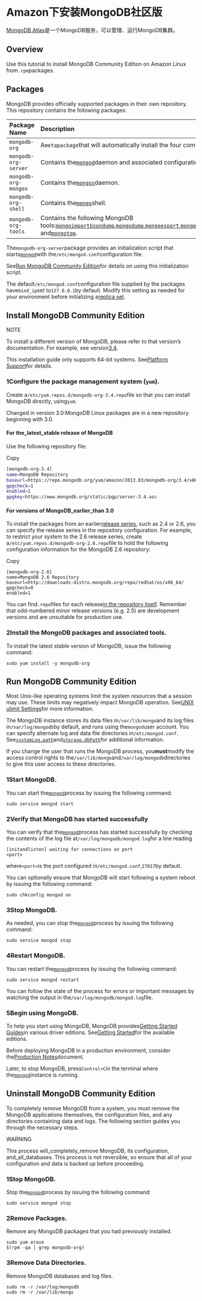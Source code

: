 # Amazon下安装MongoDB社区版

[MongoDB Atlas](https://www.mongodb.com/cloud/atlas?jmp=docs)是一个MongoDB服务，可以管理、运行MongoDB集群。

## Overview

Use this tutorial to install MongoDB Community Edition on Amazon Linux from`.rpm`packages.

## Packages

MongoDB provides officially supported packages in their own repository. This repository contains the following packages:

| Package Name | Description |
| :--- | :--- |
| `mongodb-org` | A`metapackage`that will automatically install the four component packages listed below. |
| `mongodb-org-server` | Contains the[`mongod`](https://docs.mongodb.com/manual/reference/program/mongod/#bin.mongod)daemon and associated configuration and init scripts. |
| `mongodb-org-mongos` | Contains the[`mongos`](https://docs.mongodb.com/manual/reference/program/mongos/#bin.mongos)daemon. |
| `mongodb-org-shell` | Contains the[`mongo`](https://docs.mongodb.com/manual/reference/program/mongo/#bin.mongo)shell. |
| `mongodb-org-tools` | Contains the following MongoDB tools:[`mongoimport`](https://docs.mongodb.com/manual/reference/program/mongoimport/#bin.mongoimport)[`bsondump`](https://docs.mongodb.com/manual/reference/program/bsondump/#bin.bsondump),[`mongodump`](https://docs.mongodb.com/manual/reference/program/mongodump/#bin.mongodump),[`mongoexport`](https://docs.mongodb.com/manual/reference/program/mongoexport/#bin.mongoexport),[`mongofiles`](https://docs.mongodb.com/manual/reference/program/mongofiles/#bin.mongofiles),[`mongoperf`](https://docs.mongodb.com/manual/reference/program/mongoperf/#bin.mongoperf),[`mongorestore`](https://docs.mongodb.com/manual/reference/program/mongorestore/#bin.mongorestore),[`mongostat`](https://docs.mongodb.com/manual/reference/program/mongostat/#bin.mongostat), and[`mongotop`](https://docs.mongodb.com/manual/reference/program/mongotop/#bin.mongotop). |

The`mongodb-org-server`package provides an initialization script that starts[`mongod`](https://docs.mongodb.com/manual/reference/program/mongod/#bin.mongod)with the`/etc/mongod.conf`configuration file.

See[Run MongoDB Community Edition](https://docs.mongodb.com/manual/tutorial/install-mongodb-on-amazon/#run-mongodb-community-edition)for details on using this initialization script.

The default`/etc/mongod.conf`configuration file supplied by the packages have`bind_ip`set to`127.0.0.1`by default. Modify this setting as needed for your environment before initializing a[replica set](https://docs.mongodb.com/manual/reference/glossary/#term-replica-set).

## Install MongoDB Community Edition

NOTE

To install a different version of MongoDB, please refer to that version’s documentation. For example, see version[3.4](https://docs.mongodb.com/v3.4/tutorial/install-mongodb-on-amazon/).

This installation guide only supports 64-bit systems. See[Platform Support](https://docs.mongodb.com/manual/release-notes/3.0-compatibility/#compatibility-platform-support)for details.

### 1Configure the package management system \(`yum`\).

Create a`/etc/yum.repos.d/mongodb-org-3.4.repo`file so that you can install MongoDB directly, using`yum`.

Changed in version 3.0:MongoDB Linux packages are in a new repository beginning with 3.0.

#### For the\_latest\_stable release of MongoDB

Use the following repository file:

Copy

```bash
[mongodb-org-3.4]
name=MongoDB Repository
baseurl=https://repo.mongodb.org/yum/amazon/2013.03/mongodb-org/3.4/x86_64/
gpgcheck=1
enabled=1
gpgkey=https://www.mongodb.org/static/pgp/server-3.4.asc
```

#### For versions of MongoDB\_earlier\_than 3.0

To install the packages from an earlier[release series](https://docs.mongodb.com/manual/release-notes/#release-version-numbers), such as 2.4 or 2.6, you can specify the release series in the repository configuration. For example, to restrict your system to the 2.6 release series, create a`/etc/yum.repos.d/mongodb-org-2.6.repo`file to hold the following configuration information for the MongoDB 2.6 repository:

Copy

```
[mongodb-org-2.6]
name=MongoDB 2.6 Repository
baseurl=http://downloads-distro.mongodb.org/repo/redhat/os/x86_64/
gpgcheck=0
enabled=1
```

You can find`.repo`files for each release[in the repository itself](https://repo.mongodb.org/yum/amazon/). Remember that odd-numbered minor release versions \(e.g. 2.5\) are development versions and are unsuitable for production use.

### 2Install the MongoDB packages and associated tools.

To install the latest stable version of MongoDB, issue the following command:

```
sudo yum install -y mongodb-org
```

## Run MongoDB Community Edition

Most Unix-like operating systems limit the system resources that a session may use. These limits may negatively impact MongoDB operation. See[UNIX ulimit Settings](https://docs.mongodb.com/manual/reference/ulimit/)for more information.

The MongoDB instance stores its data files in`/var/lib/mongo`and its log files in`/var/log/mongodb`by default, and runs using the`mongod`user account. You can specify alternate log and data file directories in`/etc/mongod.conf`. See[`systemLog.path`](https://docs.mongodb.com/manual/reference/configuration-options/#systemLog.path)and[`storage.dbPath`](https://docs.mongodb.com/manual/reference/configuration-options/#storage.dbPath)for additional information.

If you change the user that runs the MongoDB process, you**must**modify the access control rights to the`/var/lib/mongo`and`/var/log/mongodb`directories to give this user access to these directories.

### 1Start MongoDB.

You can start the[`mongod`](https://docs.mongodb.com/manual/reference/program/mongod/#bin.mongod)process by issuing the following command:

```
sudo service mongod start
```

### 2Verify that MongoDB has started successfully

You can verify that the[`mongod`](https://docs.mongodb.com/manual/reference/program/mongod/#bin.mongod)process has started successfully by checking the contents of the log file at`/var/log/mongodb/mongod.log`for a line reading

```
[initandlisten] waiting for connections on port 
<port>
```

where`<port>`is the port configured in`/etc/mongod.conf`,`27017`by default.

You can optionally ensure that MongoDB will start following a system reboot by issuing the following command:

```
sudo chkconfig mongod on
```

### 3Stop MongoDB.

As needed, you can stop the[`mongod`](https://docs.mongodb.com/manual/reference/program/mongod/#bin.mongod)process by issuing the following command:

```
sudo service mongod stop
```

### 4Restart MongoDB.

You can restart the[`mongod`](https://docs.mongodb.com/manual/reference/program/mongod/#bin.mongod)process by issuing the following command:

```
sudo service mongod restart
```

You can follow the state of the process for errors or important messages by watching the output in the`/var/log/mongodb/mongod.log`file.

### 5Begin using MongoDB.

To help you start using MongoDB, MongoDB provides[Getting Started Guides](https://docs.mongodb.com/manual/tutorial/getting-started/#getting-started)in various driver editions. See[Getting Started](https://docs.mongodb.com/manual/tutorial/getting-started/#getting-started)for the available editions.

Before deploying MongoDB in a production environment, consider the[Production Notes](https://docs.mongodb.com/manual/administration/production-notes/)document.

Later, to stop MongoDB, press`Control+C`in the terminal where the[`mongod`](https://docs.mongodb.com/manual/reference/program/mongod/#bin.mongod)instance is running.

## Uninstall MongoDB Community Edition

To completely remove MongoDB from a system, you must remove the MongoDB applications themselves, the configuration files, and any directories containing data and logs. The following section guides you through the necessary steps.

WARNING

This process will\_completely\_remove MongoDB, its configuration, and\_all\_databases. This process is not reversible, so ensure that all of your configuration and data is backed up before proceeding.

### 1Stop MongoDB.

Stop the[`mongod`](https://docs.mongodb.com/manual/reference/program/mongod/#bin.mongod)process by issuing the following command:

```
sudo service mongod stop
```

### 2Remove Packages.

Remove any MongoDB packages that you had previously installed.

```
sudo yum erase 
$(rpm -qa | grep mongodb-org)
```

### 3Remove Data Directories.

Remove MongoDB databases and log files.

```
sudo rm -r /var/log/mongodb
sudo rm -r /var/lib/mongo
```



